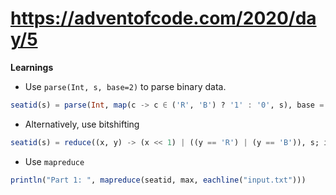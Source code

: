 # https://adventofcode.com/2020/day/5

**Learnings**

- Use `parse(Int, s, base=2)` to parse binary data.

```julia
seatid(s) = parse(Int, map(c -> c ∈ ('R', 'B') ? '1' : '0', s), base = 2)
```

- Alternatively, use bitshifting

```julia
seatid(s) = reduce((x, y) -> (x << 1) | ((y == 'R') | (y == 'B')), s; init = 0)
```

- Use `mapreduce`

```julia
println("Part 1: ", mapreduce(seatid, max, eachline("input.txt")))
```
